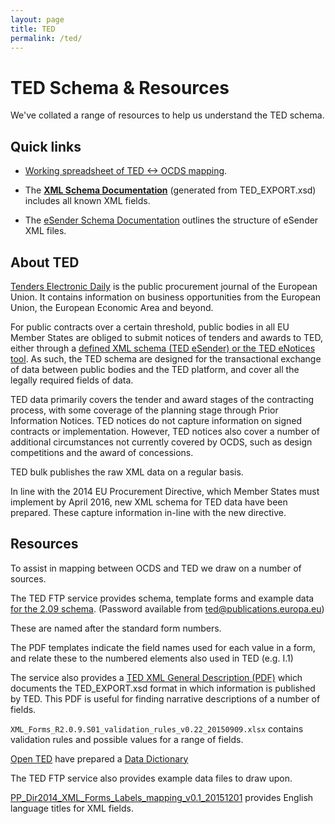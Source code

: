 ```yaml
---
layout: page
title: TED
permalink: /ted/
---
```


# TED Schema & Resources

We've collated a range of resources to help us understand the TED schema. 

## Quick links 

* [Working spreadsheet of TED <-> OCDS mapping](https://docs.google.com/spreadsheets/d/13AMbfIhjg9j-7IsKWJ3-tdnVXWzHdqnARtHpzMownoU/edit).

* The **[XML Schema Documentation](docs/)** (generated from TED_EXPORT.xsd) includes all known XML fields. 

* The [eSender Schema Documentation](https://webgate.ec.europa.eu/fpfis/wikis/display/TEDeSender/XML+Schema+2.0.9#XMLSchema2.0.9-3.3.FORM_SECTIONelement) outlines the structure of eSender XML files. 

## About TED

[Tenders Electronic Daily](http://ted.europa.eu/) is the public procurement journal of the European Union. It contains information on business opportunities from the European Union, the European Economic Area and beyond.
 
For public contracts over a certain threshold, public bodies in all EU Member States are obliged to submit notices of tenders and awards to TED, either through a [defined XML schema (TED eSender) or the TED eNotices tool](http://simap.ted.europa.eu/standard-forms-for-public-procurement). As such, the TED schema are designed for the transactional exchange of data between public bodies and the TED platform, and cover all the legally required fields of data.

TED data primarily covers the tender and award stages of the contracting process, with some coverage of the planning stage through Prior Information Notices. TED notices do not capture information on signed contracts or implementation. However, TED notices also cover a number of additional circumstances not currently covered by OCDS, such as design competitions and the award of concessions.
 
TED bulk publishes the raw XML data on a regular basis.

In line with the 2014 EU Procurement Directive, which Member States must implement by April 2016, new XML schema for TED data have been prepared. These capture information in-line with the new directive. 

## Resources

To assist in mapping between OCDS and TED we draw on a number of sources.

The TED FTP service provides schema, template forms and example data [for the 2.09 schema](ftp://ted.europa.eu/Resources/XML%20schema%202.0.9/). (Password available from ted@publications.europa.eu)

These are named after the standard form numbers.

The PDF templates indicate the field names used for each value in a form, and relate these to the numbered elements also used in TED (e.g. I.1)

The service also provides a [TED XML General Description (PDF)](ftp://ted.europa.eu/Resources/TED-XML_general_description_v1.2_20150422.pdf) which documents the TED_EXPORT.xsd format in which information is published by TED. This PDF is useful for finding narrative descriptions of a number of fields. 

```XML_Forms_R2.0.9.S01_validation_rules_v0.22_20150909.xlsx``` contains validation rules and possible values for a range of fields. 

[Open TED](http://ted.openspending.org/#dictionary) have prepared a [Data Dictionary](https://docs.google.com/spreadsheets/d/1ps3Mgi-rJTaEbpTpm_2oMr8yAinmya74S_QeV4J2y_o/edit#gid=1455892276)

The TED FTP service also provides example data files to draw upon.

[PP_Dir2014_XML_Forms_Labels_mapping_v0.1_20151201](ftp://ted.europa.eu/Resources/XML%20schema%202.0.9/PP_Dir2014_XML_Forms_Labels_mapping_v0.1_20151201.xlsx) provides English language titles for XML fields. 
